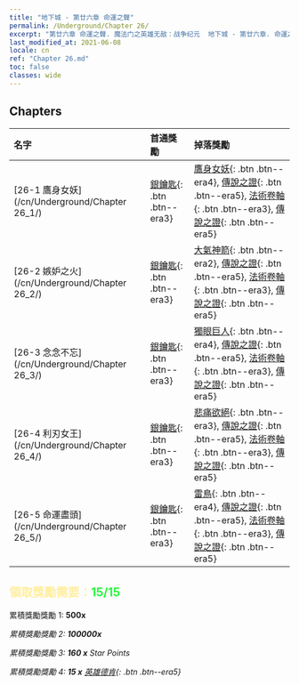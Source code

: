 ```yaml
---
title: "地下城 - 第廿六章 命運之聲"
permalink: /Underground/Chapter 26/
excerpt: "第廿六章 命運之聲. 魔法门之英雄无敌：战争纪元  地下城 - 第廿六章. 命運之聲"
last_modified_at: 2021-06-08
locale: cn
ref: "Chapter 26.md"
toc: false
classes: wide
---
```


## Chapters

  | 名字 |  首通獎勵 | 掉落獎勵 |
  |:------------|:------------|:------------| 
  | [26-1 鷹身女妖](/cn/Underground/Chapter 26_1/) | [銀鑰匙](/cn/Items/con_693/){: .btn .btn--era3} | [鷹身女妖](/cn/Items/unt_245/){: .btn .btn--era4}, [傳說之證](/cn/Items/mat_95/){: .btn .btn--era5}, [法術卷軸](/cn/Items/con_694/){: .btn .btn--era3}, [傳說之證](/cn/Items/mat_88/){: .btn .btn--era5} |
  | [26-2 嫉妒之火](/cn/Underground/Chapter 26_2/) | [銀鑰匙](/cn/Items/con_693/){: .btn .btn--era3} | [大氣神箭](/cn/Items/her_449/){: .btn .btn--era2}, [傳說之證](/cn/Items/mat_95/){: .btn .btn--era5}, [法術卷軸](/cn/Items/con_694/){: .btn .btn--era3}, [傳說之證](/cn/Items/mat_88/){: .btn .btn--era5} |
  | [26-3 念念不忘](/cn/Underground/Chapter 26_3/) | [銀鑰匙](/cn/Items/con_693/){: .btn .btn--era3} | [獨眼巨人](/cn/Items/unt_222/){: .btn .btn--era4}, [傳說之證](/cn/Items/mat_95/){: .btn .btn--era5}, [法術卷軸](/cn/Items/con_694/){: .btn .btn--era3}, [傳說之證](/cn/Items/mat_88/){: .btn .btn--era5} |
  | [26-4 利刃女王](/cn/Underground/Chapter 26_4/) | [銀鑰匙](/cn/Items/con_693/){: .btn .btn--era3} | [悲痛欲絕](/cn/Items/her_458/){: .btn .btn--era3}, [傳說之證](/cn/Items/mat_95/){: .btn .btn--era5}, [法術卷軸](/cn/Items/con_694/){: .btn .btn--era3}, [傳說之證](/cn/Items/mat_88/){: .btn .btn--era5} |
  | [26-5 命運盡頭](/cn/Underground/Chapter 26_5/) | [銀鑰匙](/cn/Items/con_693/){: .btn .btn--era3} | [雷鳥](/cn/Items/unt_221/){: .btn .btn--era4}, [傳說之證](/cn/Items/mat_95/){: .btn .btn--era5}, [法術卷軸](/cn/Items/con_694/){: .btn .btn--era3}, [傳說之證](/cn/Items/mat_88/){: .btn .btn--era5} |


## <span style="color: #ffeea0">   領取獎勵需要：</span><span style="color: #27f73a">15/15</span>

 累積獎勵獎勵 1:  **500x** <i class="fas fa-gem"/>

 累積獎勵獎勵 2:  **100000x** <i class="fas fa-coins"/>

 累積獎勵獎勵 3: **160 x** Star Points

 累積獎勵獎勵 4: **15 x** [英雄德肯](/cn/Items/her_387/){: .btn .btn--era5}

